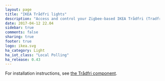 ```yaml
---
layout: page
title: "IKEA Trådfri lights"
description: "Access and control your Zigbee-based IKEA Trådfri (Tradfri) Lights."
date: 2017-04-12 22.04
sidebar: true
comments: false
sharing: true
footer: true
logo: ikea.svg
ha_category: Light
ha_iot_class: "Local Polling"
ha_release: 0.43
---
```


For installation instructions, see [the Trådfri component](/components/tradfri/).
